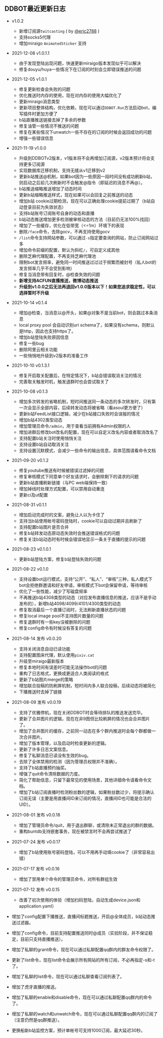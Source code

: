 ## DDBOT最近更新日志

- v1.0.2
  - 新增订阅源`twitcasting` ( by [@eric2788](https://github.com/eric2788) )
  - 支持socks5代理
  - 增加miraigo `AnimatedSticker` 支持
- 2021-12-08 v1.0.1.1
  - 由于发现登陆出现问题，快速更新miraigo版本发现似乎可以解决
  - 修复douyu/huya一些情况下在订阅的时刻会立即错误推送的问题
- 2021-12-05 v1.0.1
  - 修复更新检查会失败的问题
  - 优化推送时内存的使用，现在对内存的使用大幅优化了
  - 更新miraigo消息类型
  - 更新项目整体结构，优化依赖，现在可以通过`DDBOT.Run`方法启动bot，编写插件时更加方便了
  - b站直播推送链接去掉了多余的参数
  - 修复油管一些情况不推送的问题
  - 修复在某些情况下unwatch一些不存在的订阅的时候会返回成功的问题
  - 增强一些错误信息
- 2021-11-19 v1.0.0
  - 升级到DDBOTv2版本，v1版本将不会再增加订阅源，v2版本预计将会支持更多订阅源
  - 实现数据库迁移机制，支持无缝从v1迁移到v2
  - 更新b站推送@机制，如果bot因为一些原因一段时间没有成功刷新b站，则启动之后前几次刷新时不会触发@指令（即延迟的消息不再@）。
  - b站推送缩略推送增加了动态时间
  - 更新b站缩略推送样式，现在如果可以会回复之前推送的动态
  - 增加b站 cookie过期检测，现在可以正确处理cookie提前过期了（b站自动登录目前为失效状态）
  - 支持b站账号订阅账号自身的动态和直播
  - b站动态推送增加更多检测被审核动态的方法（目前仍无法100%找回）
  - 增加了一些缓存，优化在低带宽（<=1m）环境下的表现
  - 删除`/face`命令，去除gocv，不再支持使用gocv
  - `/list`命令支持网站参数，可以通过`-s`指定要查询的网站，防止订阅网站过多
  - 增加命令前缀的配置，默认为斜杠`/`，可自定义成其他
  - 删除芝麻代理配置，不再支持芝麻代理池
  - 限制bot发言频率，避免同一时间推送过过过于频繁而被封号（私人bot的发言频率几乎不会受到影响）
  - 修复当消息带有回复时，@检查失效的问题
  - **新增支持ACFUN直播推送，微博动态推送**
  - **升级到v1.0.0之后无法再退回v1.0.0版本以下！如果您追求稳定性，可以选择暂时不升级**
- 2021-10-14 v0.1.4
  - 增加@检查，当消息以@开头，如果@对象不是当前bot，则会跳过本条消息
  - local proxy pool 会自动识别uri schema了，如果没有schema，则默认是http，因此也支持https了。
  - 增加b站登陆失败原因信息
  - 修复一些bug
  - 删除阿里云相关功能
  - 一些悄悄地升级到v2版本的准备工作
- 2021-10-10 v0.1.3.1
  - 修复开启取关配置后，在特定情况下，b站会错误取消关注的情况
  - 完善取关触发时机，触发退群时也会尝试取关了
- 2021-10-08 v0.1.3
  - 增加多次转发的省略机制，短时间推送同一条动态的多次转发时，只有第一次会显示全部内容，后续转发动态将被省略（看asoul更方便了）
  - 更新b站FeedList接口逻辑，减少在b站接口失败时会误报的情况
  - 增加b站4302类型动态
  - 增加管理员命令`/admin`，用于查看当前拥有Admin权限的人
  - 增加进群后修改bot改名的配置，现在可以自定义改名内容或者取消改名了
  - 支持配置b站关注时使用悄悄关注
  - 支持设置b站自动取消关注
  - 支持设置沉默模式，会减少一些命令的输出信息，具体范围请看命令文档
- 2021-09-20 v0.1.2
  - 修复youtube推送有时候被错误过滤掉的问题
  - 修复审核模式下同意单个好友请求时，会删除剩下的请求的问题
  - 更新b站直播刷新链接（与PC web端保持一致）
  - 增加掉线时处理方式配置，可以禁用自动重连
  - 更新ci及ut配置
- 2021-08-31 v0.1.1
  - 增加启动完成时的文案，避免让人以为卡住了
  - 支持当b站使用帐号密码登陆时，cookie可以自动过期并且刷新了
  - 支持配置b站图片是否合并
  - 修复b站转发动态原动态失效时会推送错误格式的问题
  - 修复关注b站动态时有时候会错误地显示一条关于直播的提示的问题
- 2021-08-23 v0.1.0.1
  - 更新b站登陆方案，修复b站登陆失效的问题
- 2021-08-22 v0.1.0
  - 支持设置bot运行模式，支持“公开”、“私人”、“审核”三种，私人模式下bot会拒绝群邀请和好友申请，审核模式下bot会保留申请，等待审核
  - 优化了一些性能，减少了写磁盘频率
  - 不再推送b站4308类型的动态（对应发布直播信息的推送，应该不是手动发布的），新增b站4098/4099/4101/4300类型的动态
  - 修复取消最后一个直播订阅时，无法刷新直播状态的问题
  - 修复local image pool不支持图片数量的问题
  - 修复退群时有一些key没被删除的问题
  - 修复config命令有时候没有答复的问题
- 2021-08-14 发布 v0.0.20
  - 支持关闭消息自动已读功能
  - 支持配置图床代理，默认使用`pixiv.cat`
  - 升级至miraigo最新版本
  - 修复本地时间有误差时可能无法操作bot的问题
  - 重构了日志格式，更换成更适合人类阅读的格式
  - 更新了b站图片merge的策略
  - 增加联合投稿的防刷屏机制，短时间内多人联合投稿，后续动态将被简化
  - 下播推送时去掉了链接
- 2021-08-09 发布 v0.0.19
  - 支持了优雅停机，现在关闭DDBOT时会等待排队的推送发送完毕。
  - 更新了合并图片的逻辑，现在在非9图但比较刷屏的情况也会合并图片了。
  - 增加了合并图片的缓存，之前同一动态在多个群内推送时会每个群都做一次合并图片。
  - 增加了版本管理，以及启动时检查更新的逻辑。
  - 更新了许多日志文案信息。
  - 修复了私聊消息已读没有生效的bug。
  - 去除了全体禁用的检测（因为管理员权限并不准确）。
  - 支持了b站直播预约抽奖。
  - 增强了quit命令清除数据的力度。
  - 简化了帮助信息，只留下最常见的使用场景，其他详细命令请看命令文档。
  - 增加了b站订阅直播时检测粉丝数的逻辑，如果粉丝数过少，将提示确认订阅无误（主要是用直播间ID来订阅的情况，直播间ID也可能是合法的UID）。
- 2021-08-01 发布 v0.0.18
  - 增加了管理员命令/quit，用于退出群聊，或清除未正常退出的群的数据。
  - 重构buntdb支持嵌套事务，现在被禁言时不会再尝试推送了
- 2021-07-24 发布 v0.0.17
  - 增加了b站使用账号密码登陆，可以不用再手动填cookie了（非常容易出错）
- 2021-07-17 发布 v0.0.16
  - 增加了禁用单个命令的管理员命令，对所有群组生效
- 2021-07-12 发布 v0.0.15
  - 改善了初次使用的体验（增加扫码登陆，自动生成device.json和application.yaml）

- 增加了config配置下播推送，直播间标题推送，开启@全体成员，b站动态推送过滤器。
- 增加了config命令，目前支持配置推送同时@成员（实验阶段，并不保证稳定，目前只支持直播推送）。
- 增加了私聊的grant命令，现在可以通过私聊配置qq群内的群友命令权限了。
- 更新了list命令，现在list命令会展示所有网站的所有订阅，不必再指定-s和-t了。
- 增加了私聊的list命令，现在可以通过私聊查看订阅列表了。
- 增加了虎牙直播的推送。
- 增加了私聊的enable和disable命令，现在可以通过私聊配置qq群内的命令了。
- 增加了私聊的watch和unwatch命令，现在可以通过私聊配置qq群内的订阅了（注意仍然是qq群推送）。
- 更换船新b站监控方案，预计单帐号可支持1000订阅，最大延迟30秒。
